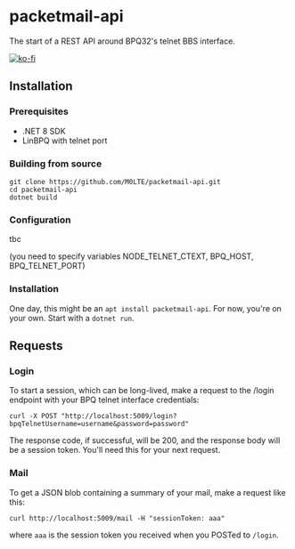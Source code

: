 # packetmail-api

The start of a REST API around BPQ32's telnet BBS interface.

[![ko-fi](https://ko-fi.com/img/githubbutton_sm.svg)](https://ko-fi.com/Y8Y8KFHA0)

## Installation

### Prerequisites
  - .NET 8 SDK
  - LinBPQ with telnet port

### Building from source

```
git clone https://github.com/M0LTE/packetmail-api.git
cd packetmail-api
dotnet build
```

### Configuration
tbc

(you need to specify variables NODE_TELNET_CTEXT, BPQ_HOST, BPQ_TELNET_PORT)

### Installation

One day, this might be an `apt install packetmail-api`. For now, you're on your own. Start with a `dotnet run`.

## Requests

### Login

To start a session, which can be long-lived, make a request to the /login endpoint with your BPQ telnet interface credentials:

```
curl -X POST "http://localhost:5009/login?bpqTelnetUsername=username&password=password"
```

The response code, if successful, will be 200, and the response body will be a session token. You'll need this for your next request.

### Mail

To get a JSON blob containing a summary of your mail, make a request like this:

```
curl http://localhost:5009/mail -H "sessionToken: aaa"
```

where `aaa` is the session token you received when you POSTed to `/login`.

